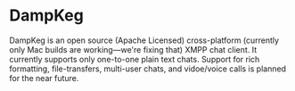# DampKeg #

DampKeg is an open source (Apache Licensed) cross-platform (currently only Mac builds are working—we're fixing that) XMPP chat client.  It currently supports only one-to-one plain text chats.  Support for rich formatting, file-transfers, multi-user chats, and vidoe/voice calls is planned for the near future.
